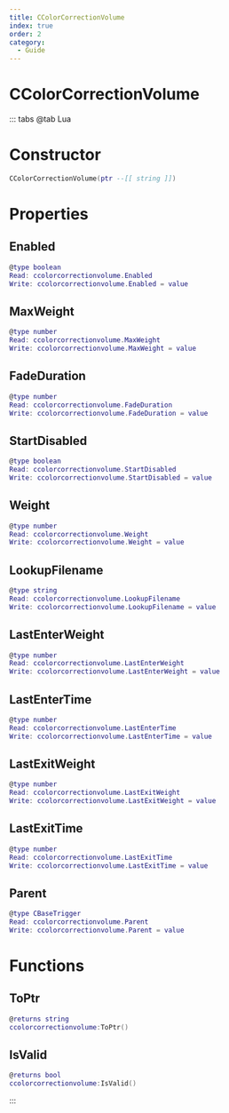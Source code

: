 ```yaml
---
title: CColorCorrectionVolume
index: true
order: 2
category:
  - Guide
---
```


# CColorCorrectionVolume

::: tabs
@tab Lua
# Constructor
```lua
CColorCorrectionVolume(ptr --[[ string ]])
```
# Properties
## Enabled 
```lua
@type boolean
Read: ccolorcorrectionvolume.Enabled
Write: ccolorcorrectionvolume.Enabled = value
```
## MaxWeight 
```lua
@type number
Read: ccolorcorrectionvolume.MaxWeight
Write: ccolorcorrectionvolume.MaxWeight = value
```
## FadeDuration 
```lua
@type number
Read: ccolorcorrectionvolume.FadeDuration
Write: ccolorcorrectionvolume.FadeDuration = value
```
## StartDisabled 
```lua
@type boolean
Read: ccolorcorrectionvolume.StartDisabled
Write: ccolorcorrectionvolume.StartDisabled = value
```
## Weight 
```lua
@type number
Read: ccolorcorrectionvolume.Weight
Write: ccolorcorrectionvolume.Weight = value
```
## LookupFilename 
```lua
@type string
Read: ccolorcorrectionvolume.LookupFilename
Write: ccolorcorrectionvolume.LookupFilename = value
```
## LastEnterWeight 
```lua
@type number
Read: ccolorcorrectionvolume.LastEnterWeight
Write: ccolorcorrectionvolume.LastEnterWeight = value
```
## LastEnterTime 
```lua
@type number
Read: ccolorcorrectionvolume.LastEnterTime
Write: ccolorcorrectionvolume.LastEnterTime = value
```
## LastExitWeight 
```lua
@type number
Read: ccolorcorrectionvolume.LastExitWeight
Write: ccolorcorrectionvolume.LastExitWeight = value
```
## LastExitTime 
```lua
@type number
Read: ccolorcorrectionvolume.LastExitTime
Write: ccolorcorrectionvolume.LastExitTime = value
```
## Parent 
```lua
@type CBaseTrigger
Read: ccolorcorrectionvolume.Parent
Write: ccolorcorrectionvolume.Parent = value
```
# Functions
## ToPtr
```lua
@returns string
ccolorcorrectionvolume:ToPtr()
```
## IsValid
```lua
@returns bool
ccolorcorrectionvolume:IsValid()
```

:::